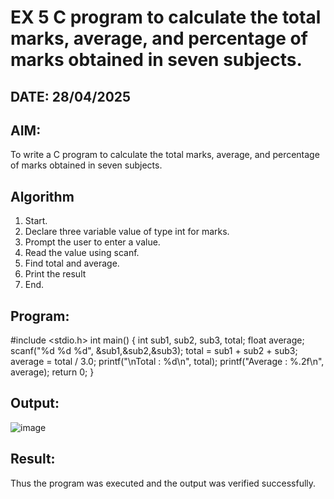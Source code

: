 # EX 5 C program to calculate the total marks, average, and percentage of marks obtained in seven subjects.
## DATE: 28/04/2025
## AIM:
To write a C program to calculate the total marks, average, and percentage of marks obtained in seven subjects.

## Algorithm
1. Start.
2. Declare three variable value of type int for marks.
3. Prompt the user to enter a value.
4. Read the value using scanf.
5. Find total and average.
6. Print the result
7. End.
   
## Program:
#include <stdio.h>
int main() {
 int sub1, sub2, sub3, total;
 float average;
 scanf("%d %d %d", &sub1,&sub2,&sub3);
 total = sub1 + sub2 + sub3;
 average = total / 3.0;
 printf("\nTotal : %d\n", total);
 printf("Average : %.2f\n", average);
 return 0;
}


## Output:
![image](https://github.com/user-attachments/assets/1baf9744-c717-4f59-95e4-93f93ce680ee)



## Result:
Thus the program was executed and the output was verified successfully.
